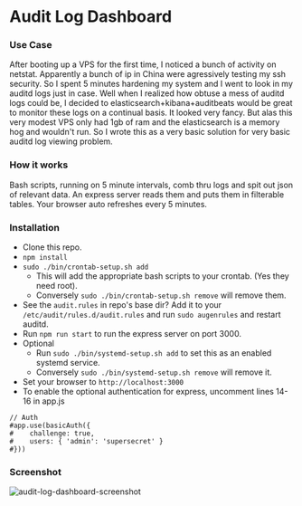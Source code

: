 # Audit Log Dashboard

### Use Case
After booting up a VPS for the first time, I noticed a bunch of activity on netstat. Apparently a bunch of ip in China were agressively testing my ssh security. So I spent 5 minutes hardening my system and I went to look in my auditd logs just in case. Well when I realized how obtuse a mess of auditd logs could be, I decided to elasticsearch+kibana+auditbeats would be great to monitor these logs on a continual basis. It looked very fancy. But alas this very modest VPS only had 1gb of ram and the elasticsearch is a memory hog and wouldn't run. So I wrote this as a very basic solution for very basic auditd log viewing problem.

### How it works
Bash scripts, running on 5 minute intervals, comb thru logs and spit out json of relevant data. An express server reads them and puts them in filterable tables. Your browser auto refreshes every 5 minutes.

### Installation
- Clone this repo.
- `npm install`
- `sudo ./bin/crontab-setup.sh add`
    - This will add the appropriate bash scripts to your crontab. (Yes they need root).
    - Conversely `sudo ./bin/crontab-setup.sh remove` will remove them.
- See the `audit.rules` in repo's base dir? Add it to your `/etc/audit/rules.d/audit.rules` and run `sudo augenrules` and restart auditd.
- Run `npm run start` to run the express server on port 3000.
- Optional
    - Run `sudo ./bin/systemd-setup.sh add` to set this as an enabled systemd service.
    - Conversely `sudo ./bin/systemd-setup.sh remove` will remove it.
- Set your browser to `http://localhost:3000`
- To enable the optional authentication for express, uncomment lines 14-16 in app.js
```
// Auth
#app.use(basicAuth({
#    challenge: true,
#    users: { 'admin': 'supersecret' }
#}))
```

### Screenshot
![audit-log-dashboard-screenshot](https://user-images.githubusercontent.com/43228593/80442437-bc73e900-88c1-11ea-8fc6-77e2596281c7.png)
